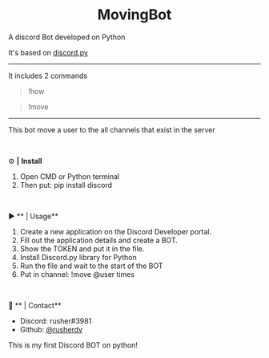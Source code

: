 <div align="center">
  <h1>MovingBot</h1>
</div>

A discord Bot developed on Python

It's based on <a href="https://discordpy.readthedocs.io/en/stable/">discord.py</a>

<hr>

It includes 2 commands

 > !how
 
 > !move
 
<hr>

This bot move a user to the all channels that exist in the server

<br>

 ⚙️ **|** **Install**

1. Open CMD or Python terminal
2. Then put: pip install discord

<br>

 ▶️ ** | Usage**

1. Create a new application on the Discord Developer portal.
2. Fill out the application details and create a BOT.
3. Show the TOKEN and put it in the file.
4. Install Discord.py library for Python
5. Run the file and wait to the start of the BOT
6. Put in channel: !move @user times

<br>

 📝 ** | Contact**

- Discord: rusher#3981
- Github: <a href="https://github.com/rusherdv">@rusherdv</a>

This is my first Discord BOT on python!
